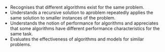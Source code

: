 - Recognises that different algorithms exist for the same problem.
- Understands a recursive solution to aproblem repeatedly applies the same solution to smaller instances of the problem.
- Understands the notion of performance for algorithms and appreciates that some algorithms have different performance characteristics for the same task.
- Evaluates the effectiveness of algorithms and models for similar problems.
